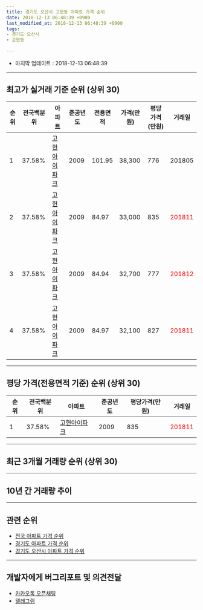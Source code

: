 ```yaml
---
title: 경기도 오산시 고현동 아파트 가격 순위
date: 2018-12-13 06:48:39 +0900
last_modified_at: 2018-12-13 06:48:39 +0900
tags:
- 경기도 오산시
- 고현동

---
```


* 마지막 업데이트 : 2018-12-13 06:48:39

---

## 최고가 실거래 기준 순위 (상위 30)


|순위|전국백분위|아파트|준공년도|전용면적|가격(만원)|평당가격(만원)|거래일|
|---|---|---|---|---|---|---|---|
|1|37.58%|[고현아이파크](https://search.naver.com/search.naver?query=%EA%B2%BD%EA%B8%B0%EB%8F%84+%EC%98%A4%EC%82%B0%EC%8B%9C+%EA%B3%A0%ED%98%84%EB%8F%99+%EA%B3%A0%ED%98%84%EC%95%84%EC%9D%B4%ED%8C%8C%ED%81%AC)|2009|101.95|38,300|776|201805|
|2|37.58%|[고현아이파크](https://search.naver.com/search.naver?query=%EA%B2%BD%EA%B8%B0%EB%8F%84+%EC%98%A4%EC%82%B0%EC%8B%9C+%EA%B3%A0%ED%98%84%EB%8F%99+%EA%B3%A0%ED%98%84%EC%95%84%EC%9D%B4%ED%8C%8C%ED%81%AC)|2009|84.97|33,000|835|<span style="color:red">201811</span>|
|3|37.58%|[고현아이파크](https://search.naver.com/search.naver?query=%EA%B2%BD%EA%B8%B0%EB%8F%84+%EC%98%A4%EC%82%B0%EC%8B%9C+%EA%B3%A0%ED%98%84%EB%8F%99+%EA%B3%A0%ED%98%84%EC%95%84%EC%9D%B4%ED%8C%8C%ED%81%AC)|2009|84.94|32,700|777|<span style="color:red">201812</span>|
|4|37.58%|[고현아이파크](https://search.naver.com/search.naver?query=%EA%B2%BD%EA%B8%B0%EB%8F%84+%EC%98%A4%EC%82%B0%EC%8B%9C+%EA%B3%A0%ED%98%84%EB%8F%99+%EA%B3%A0%ED%98%84%EC%95%84%EC%9D%B4%ED%8C%8C%ED%81%AC)|2009|84.97|32,100|827|<span style="color:red">201811</span>|


---

## 평당 가격(전용면적 기준) 순위 (상위 30)


|순위|전국백분위|아파트|준공년도|평당가격(만원)|거래일|
|---|---|---|---|---|---|
|1|37.58%|[고현아이파크](https://search.naver.com/search.naver?query=%EA%B2%BD%EA%B8%B0%EB%8F%84+%EC%98%A4%EC%82%B0%EC%8B%9C+%EA%B3%A0%ED%98%84%EB%8F%99+%EA%B3%A0%ED%98%84%EC%95%84%EC%9D%B4%ED%8C%8C%ED%81%AC)|2009|835|<span style="color:red">201811</span>|


---

## 최근 3개월 거래량 순위 (상위 30)


<div style="width:100%;">
    <canvas id="deal_count_ranking" height="250"></canvas>
</div>


<script>
new Chart(document.getElementById("deal_count_ranking"), {
    type: 'horizontalBar',
    data: {
        labels: ['고현아이파크'],
        datasets: [{
            label: '실거래 수',
            data: [8],
            borderColor: "rgba(255, 0, 128, 1)",
            backgroundColor: "rgba(255, 0, 128, 0.5)",
            fill: false,
        }]
    },
    options: {
        responsive: true,
        title: {
            display: true,
            text: '최근 3개월 거래량 순위'
        },
        tooltips: {
            mode: 'index',
            intersect: false,
            callbacks: {
                title: function(tooltipItems, data) {
                    return "실거래 수:";
                },
                label: function(tooltipItem, data) {
                    return data.labels[tooltipItem.index] + ": " + tooltipItem.xLabel;
                }
            }
        },
        hover: {
            mode: 'nearest',
            intersect: true
        },
        scales: {
            xAxes: [{
                display: true,
                scaleLabel: {
                    display: true,
                    labelString: '실거래 수'
                },
                ticks: {
                    suggestedMin: 0,
                }
            }],
            yAxes: [{
                display: true,
                ticks: {
                    autoSkip: false,
                    callback: function(value, index, values) {
                        if (value.length > 15)
                            return value.substr(0, 13) + "...";
                        else
                            return value;
                    }
                },
                scaleLabel: {
                    display: false,
                }
            }]
        }
    }
});

</script>


---

## 10년 간 거래량 추이


<div style="width:100%;">
    <canvas id="deal_progress" height="250"></canvas>
</div>

<script>
new Chart(document.getElementById("deal_progress"), {
    type: 'line',
    data: {
        labels: ['200812','200901','200902','200903','200904','200905','200906','200907','200908','200909','200910','200911','200912','201001','201002','201003','201004','201005','201006','201007','201008','201009','201010','201011','201012','201101','201102','201103','201104','201105','201106','201107','201108','201109','201110','201111','201112','201201','201202','201203','201204','201205','201206','201207','201208','201209','201210','201211','201212','201301','201302','201303','201304','201305','201306','201307','201308','201309','201310','201311','201312','201401','201402','201403','201404','201405','201406','201407','201408','201409','201410','201411','201412','201501','201502','201503','201504','201505','201506','201507','201508','201509','201510','201511','201512','201601','201602','201603','201604','201605','201606','201607','201608','201609','201610','201611','201612','201701','201702','201703','201704','201705','201706','201707','201708','201709','201710','201711','201712','201801','201802','201803','201804','201805','201806','201807','201808','201809','201810','201811','201812'],
        datasets: [{
            label: '실거래 수',
            pointRadius: 1,
            data: [0, 0, 2, 0, 11, 3, 2, 3, 3, 5, 2, 4, 1, 0, 2, 2, 0, 0, 1, 1, 1, 0, 3, 2, 10, 10, 7, 8, 7, 6, 4, 3, 2, 8, 5, 7, 4, 4, 3, 3, 4, 2, 0, 1, 1, 1, 5, 3, 4, 3, 2, 2, 6, 5, 1, 2, 5, 4, 5, 3, 4, 4, 2, 4, 4, 4, 1, 4, 6, 9, 8, 6, 9, 4, 5, 5, 12, 7, 2, 5, 2, 2, 8, 5, 3, 6, 0, 3, 0, 1, 10, 6, 13, 4, 7, 2, 5, 3, 1, 3, 3, 1, 1, 1, 4, 3, 0, 2, 1, 3, 2, 2, 0, 2, 3, 0, 4, 2, 0, 6, 2],
            borderColor: "rgba(255, 201, 14, 1)",
            backgroundColor: "rgba(255, 201, 14, 0.5)",
            fill: true,
        }]
    },
    options: {
        responsive: true,
        title: {
            display: true,
            text: '10년간 거래량 추이'
        },
        tooltips: {
            mode: 'index',
            intersect: false,
        },
        hover: {
            mode: 'nearest',
            intersect: true
        },
        scales: {
            xAxes: [{
                display: true,
                scaleLabel: {
                    display: true,
                    labelString: '년/월'
                }
            }],
            yAxes: [{
                display: true,
                ticks: {
                    suggestedMin: 0,
                },
                scaleLabel: {
                    display: true,
                    labelString: '실거래 수'
                }
            }]
        }
    }
});

</script>


---

## 관련 순위

- [전국 아파트 가격 순위](https://inasie.github.io/apt-ranking/전국)
- [경기도 아파트 가격 순위](https://inasie.github.io/apt-ranking/경기도)
- [경기도 오산시 아파트 가격 순위](https://inasie.github.io/apt-ranking/경기도-오산시)


---

## 개발자에게 버그리포트 및 의견전달

- [카카오톡 오픈채팅](https://open.kakao.com/o/gLJUAP4)
- [텔레그램](https://t.me/inasie)

